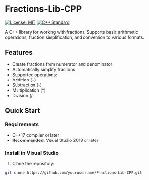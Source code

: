 # Fractions-Lib-CPP

[![License: MIT](https://img.shields.io/badge/License-MIT-yellow.svg)](https://opensource.org/licenses/MIT)
[![C++ Standard](https://img.shields.io/badge/C++-17+-blue.svg)](https://en.cppreference.com/w/cpp/compiler_support)

A C++ library for working with fractions. Supports basic arithmetic operations, fraction simplification, and conversion to various formats.

## Features

- Create fractions from numerator and denominator
- Automatically simplify fractions
- Supported operations:
- Addition (+)
- Subtraction (-)
- Multiplication (*)
- Division (/)

## Quick Start

### Requirements
- C++17 compiler or later
- **Recommended**: Visual Studio 2019 or later

### Install in Visual Studio

1. Clone the repository:
```bash
git clone https://github.com/yourusername/Fractions-Lib-CPP.git
